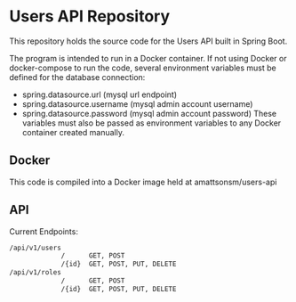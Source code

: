 # Users API Repository

This repository holds the source code for the Users API built in Spring Boot. 

The program is intended to run in a Docker container. If not using Docker or docker-compose to run the code, several environment variables must be defined for the database connection:
* spring.datasource.url (mysql url endpoint)
* spring.datasource.username (mysql admin account username)
* spring.datasource.password (mysql admin account password)
These variables must also be passed as environment variables to any Docker container created manually.

## Docker

This code is compiled into a Docker image held at amattsonsm/users-api

## API

Current Endpoints:
```sh
/api/v1/users
             /      GET, POST
             /{id}  GET, POST, PUT, DELETE
/api/v1/roles
             /      GET, POST
             /{id}  GET, POST, PUT, DELETE
```
